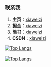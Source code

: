 ### 联系我 

1. **主页**：[xiaweizi](http://xiaweizi.cn)
2. **掘金**：[xiaweizi](https://juejin.im/user/2313028193761389)
3. **简书**：[xiaweizi](https://www.jianshu.com/u/d36586119d8c)
4. **CSDN**：[xiaweizi](https://blog.csdn.net/qq_22656383)


[![Top Langs](https://github-readme-stats.vercel.app/api/?username=xiaweizi&count_private=true&include_all_commits=true&layout=compact&bg_color=30,e96443,904e95&title_color=fff&text_color=fff)](https://github.com/xiaweizi/)
</br>
</br>
[![Top Langs](https://github-readme-stats.vercel.app/api/top-langs/?username=xiaweizi&count_private=true&include_all_commits=true&layout=compact&bg_color=30,e96443,904e95&title_color=fff&text_color=fff)](https://github.com/xiaweizi/)
